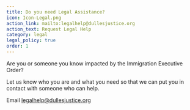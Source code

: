 ```yaml
---
title: Do you need Legal Assistance?
icon: Icon-Legal.png
action_link: mailto:legalhelp@dullesjustice.org
action_text: Request Legal Help
category: legal
legal_policy: true
order: 1
---
```


Are you or someone you know impacted by the Immigration Executive Order?

Let us know who you are and what you need so that we can put you in contact with
someone who can help.

Email [legalhelp@dullesjustice.org](mailto:legalhelp@dullesjustice.org)
